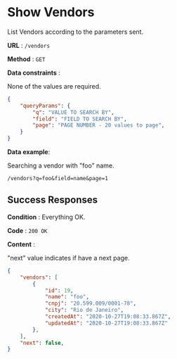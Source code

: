 # Show Vendors

List Vendors according to the parameters sent.

**URL** : `/vendors`

**Method** : `GET`

**Data constraints** : 

None of the values are required.

```json
{
    "queryParams": {
        "q": "VALUE TO SEARCH BY",
        "field": "FIELD TO SEARCH BY",
        "page": "PAGE NUMBER - 20 values to page",
    }
}
```

**Data example**:

Searching a vendor with "foo" name.

`/vendors?q=foo&field=name&page=1`


## Success Responses

**Condition** : Everything OK.

**Code** : `200 OK`

**Content** :

"next" value indicates if have a next page.

```json
{
    "vendors": [
        {
            "id": 19,
            "name": "foo",
            "cnpj": "20.599.009/0001-78",
            "city": "Rio de Janeiro",
            "createdAt": "2020-10-27T19:08:33.867Z",
            "updatedAt": "2020-10-27T19:08:33.867Z"
        },
    ],
    "next": false,
}
```
